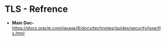# TLS - Refrence


- **Main Doc-** https://docs.oracle.com/javase/8/docs/technotes/guides/security/jsse/tls.html